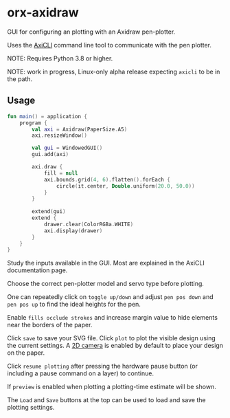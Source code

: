 # orx-axidraw

GUI for configuring an plotting with an Axidraw pen-plotter.

Uses the [AxiCLI](https://axidraw.com/doc/cli_api/#introduction) command line tool 
to communicate with the pen plotter.

NOTE: Requires Python 3.8 or higher.

NOTE: work in progress, Linux-only alpha release expecting `axicli` to be in the path.


## Usage

```kotlin
fun main() = application {
    program {
        val axi = Axidraw(PaperSize.A5)
        axi.resizeWindow()

        val gui = WindowedGUI()
        gui.add(axi)

        axi.draw {
            fill = null
            axi.bounds.grid(4, 6).flatten().forEach { 
                circle(it.center, Double.uniform(20.0, 50.0))
            }
        }
        
        extend(gui)
        extend {
            drawer.clear(ColorRGBa.WHITE)
            axi.display(drawer)
        }
    }
}
```

Study the inputs available in the GUI. Most are explained in the AxiCLI documentation page.

Choose the correct pen-plotter model and servo type before plotting.

One can repeatedly click on `toggle up/down` and adjust `pen pos down` and `pen pos up`
to find the ideal heights for the pen.

Enable `fills occlude strokes` and increase margin value to hide elements near 
the borders of the paper.

Click `save` to save your SVG file.
Click `plot` to plot the visible design using the current settings.
A [2D camera](https://guide.openrndr.org/extensions/camera2D.html) is enabled by default 
to place your design on the paper.

Click `resume plotting` after pressing the hardware pause button (or including a pause
command on a layer) to continue.

If `preview` is enabled when plotting a plotting-time estimate will be shown.

The `Load` and `Save` buttons at the top can be used to load and save the plotting settings.
